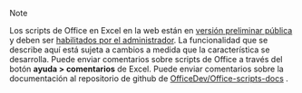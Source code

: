 > [!NOTE]
> Los scripts de Office en Excel en la web están en [versión preliminar pública](https://techcommunity.microsoft.com/t5/excel-blog/announcing-office-scripts-preview/ba-p/1093559) y deben ser [habilitados por el administrador](https://support.office.com/article/office-scripts-settings-in-m365-19d3c51a-6ca2-40ab-978d-60fa49554dcf). La funcionalidad que se describe aquí está sujeta a cambios a medida que la característica se desarrolla. Puede enviar comentarios sobre scripts de Office a través del botón **ayuda > comentarios** de Excel. Puede enviar comentarios sobre la documentación al repositorio de github de [OfficeDev/Office-scripts-docs](https://github.com/OfficeDev/office-scripts-docs/issues) .
